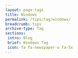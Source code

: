 ```yaml
---
layout: page-tags
title: Windows
permalink: /tips/tag/windows/
breadcrumb: tips
archive-type: Tag
sections:
 intro: Blog
 brief: Windows Tag
 icon: fa fa-newspaper-o fa-5x
---
```

